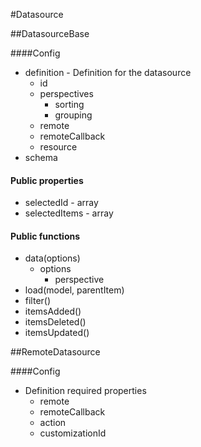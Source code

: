 #Datasource

##DatasourceBase

####Config

- definition - Definition for the datasource
    - id
    - perspectives
        - sorting
        - grouping
    - remote
    - remoteCallback
    - resource
- schema

#### Public properties
- selectedId - array
- selectedItems - array
        
#### Public functions
- data(options)
    - options
        - perspective
- load(model, parentItem)
- filter()
- itemsAdded()
- itemsDeleted()
- itemsUpdated()

##RemoteDatasource

####Config

- Definition required properties
    - remote
    - remoteCallback
    - action
    - customizationId